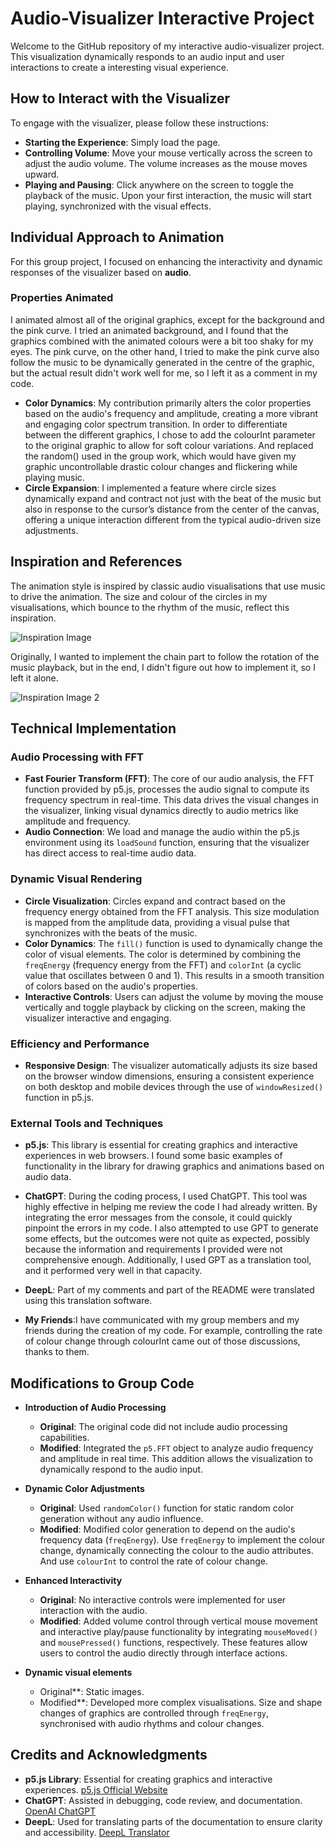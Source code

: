 # Audio-Visualizer Interactive Project

Welcome to the GitHub repository of my interactive audio-visualizer project. This visualization dynamically responds to an audio input and user interactions to create a interesting visual experience.

## How to Interact with the Visualizer

To engage with the visualizer, please follow these instructions:

- **Starting the Experience**: Simply load the page.
- **Controlling Volume**: Move your mouse vertically across the screen to adjust the audio volume. The volume increases as the mouse moves upward.
- **Playing and Pausing**: Click anywhere on the screen to toggle the playback of the music. Upon your first interaction, the music will start playing, synchronized with the visual effects.

## Individual Approach to Animation

For this group project, I focused on enhancing the interactivity and dynamic responses of the visualizer based on **audio**.

### Properties Animated

I animated almost all of the original graphics, except for the background and the pink curve. I tried an animated background, and I found that the graphics combined with the animated colours were a bit too shaky for my eyes. The pink curve, on the other hand, I tried to make the pink curve also follow the music to be dynamically generated in the centre of the graphic, but the actual result didn't work well for me, so I left it as a comment in my code.

- **Color Dynamics**: My contribution primarily alters the color properties based on the audio's frequency and amplitude, creating a more vibrant and engaging color spectrum transition. In order to differentiate between the different graphics, I chose to add the colourInt parameter to the original graphic to allow for soft colour variations. And replaced the random() used in the group work, which would have given my graphic uncontrollable drastic colour changes and flickering while playing music.
- **Circle Expansion**: I implemented a feature where circle sizes dynamically expand and contract not just with the beat of the music but also in response to the cursor’s distance from the center of the canvas, offering a unique interaction different from the typical audio-driven size adjustments.

## Inspiration and References

The animation style is inspired by classic audio visualisations that use music to drive the animation. The size and colour of the circles in my visualisations, which bounce to the rhythm of the music, reflect this inspiration.



![Inspiration Image](https://img-blog.csdnimg.cn/img_convert/68ab4e2da20f58afd4ce5c469c31407c.gif)

Originally, I wanted to implement the chain part to follow the rotation of the music playback, but in the end, I didn't figure out how to implement it, so I left it alone.

![Inspiration Image 2](https://img-blog.csdnimg.cn/20210217125018677.gif)

## Technical Implementation

### Audio Processing with FFT
- **Fast Fourier Transform (FFT)**: The core of our audio analysis, the FFT function provided by p5.js, processes the audio signal to compute its frequency spectrum in real-time. This data drives the visual changes in the visualizer, linking visual dynamics directly to audio metrics like amplitude and frequency.
- **Audio Connection**: We load and manage the audio within the p5.js environment using its `loadSound` function, ensuring that the visualizer has direct access to real-time audio data.

### Dynamic Visual Rendering
- **Circle Visualization**: Circles expand and contract based on the frequency energy obtained from the FFT analysis. This size modulation is mapped from the amplitude data, providing a visual pulse that synchronizes with the beats of the music.
- **Color Dynamics**: The `fill()` function is used to dynamically change the color of visual elements. The color is determined by combining the `freqEnergy` (frequency energy from the FFT) and `colorInt` (a cyclic value that oscillates between 0 and 1). This results in a smooth transition of colors based on the audio's properties.
- **Interactive Controls**: Users can adjust the volume by moving the mouse vertically and toggle playback by clicking on the screen, making the visualizer interactive and engaging.

### Efficiency and Performance
- **Responsive Design**: The visualizer automatically adjusts its size based on the browser window dimensions, ensuring a consistent experience on both desktop and mobile devices through the use of `windowResized()` function in p5.js.

### External Tools and Techniques

- **p5.js**: This library is essential for creating graphics and interactive experiences in web browsers. I found some basic examples of functionality in the library for drawing graphics and animations based on audio data.

- **ChatGPT**: During the coding process, I used ChatGPT. This tool was highly effective in helping me review the code I had already written. By integrating the error messages from the console, it could quickly pinpoint the errors in my code. I also attempted to use GPT to generate some effects, but the outcomes were not quite as expected, possibly because the information and requirements I provided were not comprehensive enough. Additionally, I used GPT as a translation tool, and it performed very well in that capacity.

- **DeepL**: Part of my comments and part of the README were translated using this translation software.

- **My Friends**:I have communicated with my group members and my friends during the creation of my code. For example, controlling the rate of colour change through colourInt came out of those discussions, thanks to them.


## Modifications to Group Code
- **Introduction of Audio Processing**
  - **Original**: The original code did not include audio processing capabilities.
  - **Modified**: Integrated the `p5.FFT` object to analyze audio frequency and amplitude in real time. This addition allows the visualization to dynamically respond to the audio input.

- **Dynamic Color Adjustments**
  - **Original**: Used `randomColor()` function for static random color generation without any audio influence.
  - **Modified**: Modified color generation to depend on the audio's frequency data (`freqEnergy`). Use `freqEnergy` to implement the colour change, dynamically connecting the colour to the audio attributes. And use `colourInt` to control the rate of colour change.

- **Enhanced Interactivity**
  - **Original**: No interactive controls were implemented for user interaction with the audio.
  - **Modified**: Added volume control through vertical mouse movement and interactive play/pause functionality by integrating `mouseMoved()` and `mousePressed()` functions, respectively. These features allow users to control the audio directly through interface actions.

- **Dynamic visual elements**
  - Original**: Static images.
  - Modified**: Developed more complex visualisations. Size and shape changes of graphics are controlled through `freqEnergy`, synchronised with audio rhythms and colour changes.


## Credits and Acknowledgments

- **p5.js Library**: Essential for creating graphics and interactive experiences. [p5.js Official Website](https://p5js.org/)
- **ChatGPT**: Assisted in debugging, code review, and documentation. [OpenAI ChatGPT](https://openai.com/chatgpt)
- **DeepL**: Used for translating parts of the documentation to ensure clarity and accessibility. [DeepL Translator](https://www.deepl.com/translator)
